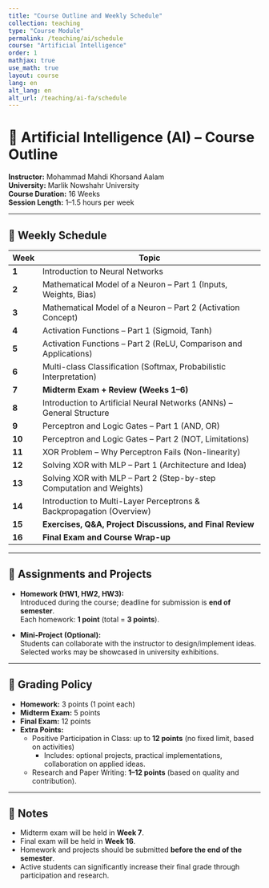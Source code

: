 ```yaml
---
title: "Course Outline and Weekly Schedule"
collection: teaching
type: "Course Module"
permalink: /teaching/ai/schedule
course: "Artificial Intelligence"
order: 1
mathjax: true
use_math: true
layout: course
lang: en
alt_lang: en
alt_url: /teaching/ai-fa/schedule
---
```


# 🧠 Artificial Intelligence (AI) – Course Outline

**Instructor:** Mohammad Mahdi Khorsand Aalam  
**University:** Marlik Nowshahr University  
**Course Duration:** 16 Weeks  
**Session Length:** 1–1.5 hours per week  

---

## 📅 Weekly Schedule

| Week | Topic |
|------|-------|
| **1** | Introduction to Neural Networks |
| **2** | Mathematical Model of a Neuron – Part 1 (Inputs, Weights, Bias) |
| **3** | Mathematical Model of a Neuron – Part 2 (Activation Concept) |
| **4** | Activation Functions – Part 1 (Sigmoid, Tanh) |
| **5** | Activation Functions – Part 2 (ReLU, Comparison and Applications) |
| **6** | Multi-class Classification (Softmax, Probabilistic Interpretation) |
| **7** | **Midterm Exam + Review (Weeks 1–6)** |
| **8** | Introduction to Artificial Neural Networks (ANNs) – General Structure |
| **9** | Perceptron and Logic Gates – Part 1 (AND, OR) |
| **10** | Perceptron and Logic Gates – Part 2 (NOT, Limitations) |
| **11** | XOR Problem – Why Perceptron Fails (Non-linearity) |
| **12** | Solving XOR with MLP – Part 1 (Architecture and Idea) |
| **13** | Solving XOR with MLP – Part 2 (Step-by-step Computation and Weights) |
| **14** | Introduction to Multi-Layer Perceptrons & Backpropagation (Overview) |
| **15** | **Exercises, Q&A, Project Discussions, and Final Review** |
| **16** | **Final Exam and Course Wrap-up** |

---

## 📝 Assignments and Projects

- **Homework (HW1, HW2, HW3):**  
  Introduced during the course; deadline for submission is **end of semester**.  
  Each homework: **1 point** (total = **3 points**).  

- **Mini-Project (Optional):**  
  Students can collaborate with the instructor to design/implement ideas.  
  Selected works may be showcased in university exhibitions.  

---

## 🧮 Grading Policy

- **Homework:** 3 points (1 point each)  
- **Midterm Exam:** 5 points  
- **Final Exam:** 12 points  
- **Extra Points:**  
  - Positive Participation in Class: up to **12 points** (no fixed limit, based on activities)  
    - Includes: optional projects, practical implementations, collaboration on applied ideas.  
  - Research and Paper Writing: **1–12 points** (based on quality and contribution).  

---

## 📌 Notes

- Midterm exam will be held in **Week 7**.  
- Final exam will be held in **Week 16**.  
- Homework and projects should be submitted **before the end of the semester**.  
- Active students can significantly increase their final grade through participation and research.  
